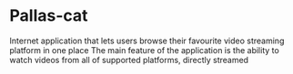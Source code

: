 # Pallas-cat
Internet application that lets users browse their favourite video streaming platform in one place
The main feature of the application is the ability to watch videos from all of supported platforms, directly streamed